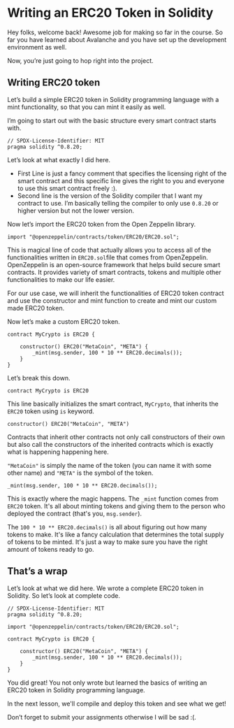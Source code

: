 # Writing an ERC20 Token in Solidity

Hey folks, welcome back! Awesome job for making so far in the course. So far you have learned about Avalanche and you have set up the development environment as well.

Now, you’re just going to hop right into the project.

## Writing ERC20 token

Let’s build a simple ERC20 token in Solidity programming language with a mint functionality, so that you can mint it easily as well.

I’m going to start out with the basic structure every smart contract starts with.

```
// SPDX-License-Identifier: MIT
pragma solidity ^0.8.20;
```

Let’s look at what exactly I did here.

- First Line is just a fancy comment that specifies the licensing right of the smart contract and this specific line gives the right to you and everyone to use this smart contract freely :).
- Second line is the version of the Solidity compiler that I want my contract to use. I’m basically telling the compiler to only use `0.8.20` or higher version but not the lower version.

Now let’s import the ERC20 token from the Open Zeppelin library.

```
import "@openzeppelin/contracts/token/ERC20/ERC20.sol";
```

This is magical line of code that actually allows you to access all of the functionalities written in `ERC20.sol`file that comes from OpenZeppelin. OpenZeppelin is an open-source framework that helps build secure smart contracts. It provides variety of smart contracts, tokens and multiple other functionalities to make our life easier.

For our use case, we will inherit the functionalities of ERC20 token contract and use the constructor and mint function to create and mint our custom made ERC20 token.

Now let’s make a custom ERC20 token.

```
contract MyCrypto is ERC20 {

    constructor() ERC20("MetaCoin", "META") {
        _mint(msg.sender, 100 * 10 ** ERC20.decimals());
    }
}
```

Let’s break this down.

```
contract MyCrypto is ERC20
```

This line basically initializes the smart contract, `MyCrypto`, that inherits the `ERC20` token using `is` keyword.

```
constructor() ERC20("MetaCoin", "META")
```

Contracts that inherit other contracts not only call constructors of their own but also call the constructors of the inherited contracts which is exactly what is happening happening here.

`"MetaCoin"` is simply the name of the token (you can name it with some other name) and `"META"` is the symbol of the token.

```
_mint(msg.sender, 100 * 10 ** ERC20.decimals());
```

This is exactly where the magic happens. The `_mint` function comes from `ERC20` token. It's all about minting tokens and giving them to the person who deployed the contract (that's you, `msg.sender`).

The `100 * 10 ** ERC20.decimals()` is all about figuring out how many tokens to make. It's like a fancy calculation that determines the total supply of tokens to be minted. It's just a way to make sure you have the right amount of tokens ready to go.

## That’s a wrap

Let’s look at what we did here. We wrote a complete ERC20 token in Solidity. So let’s look at complete code.

```
// SPDX-License-Identifier: MIT
pragma solidity ^0.8.20;

import "@openzeppelin/contracts/token/ERC20/ERC20.sol";

contract MyCrypto is ERC20 {

    constructor() ERC20("MetaCoin", "META") {
        _mint(msg.sender, 100 * 10 ** ERC20.decimals());
    }
}
```

You did great! You not only wrote but learned the basics of writing an ERC20 token in Solidity programming language.

In the next lesson, we'll compile and deploy this token and see what we get!

Don’t forget to submit your assignments otherwise I will be sad :(.

